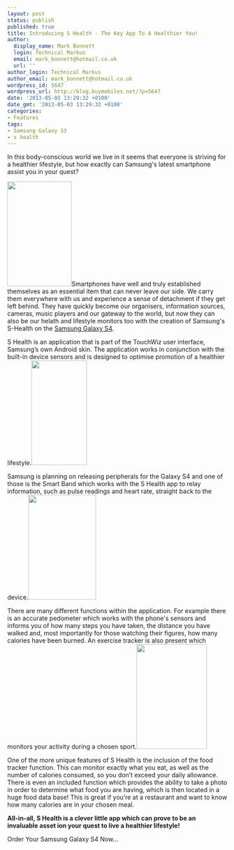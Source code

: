 ```yaml
---
layout: post
status: publish
published: true
title: Introducing S Health - The Key App To A Healthier You!
author:
  display_name: Mark Bonnett
  login: Technical Markus
  email: mark_bonnett@hotmail.co.uk
  url: ''
author_login: Technical Markus
author_email: mark_bonnett@hotmail.co.uk
wordpress_id: 5647
wordpress_url: http://blog.buymobiles.net/?p=5647
date: '2013-05-03 13:29:32 +0100'
date_gmt: '2013-05-03 13:29:32 +0100'
categories:
- Features
tags:
- Samsung Galaxy S3
- s health
---
```

<p><span class="postStandFirst">In this body-conscious world we live in it seems that everyone is striving for a healthier lifestyle, but how exactly can Samsung's latest smartphone assist you in your quest?</span></p>
<p style="text-align: left;"><strong><img class="aligncenter" alt="" src="http://farm9.staticflickr.com/8414/8704959302_aa6bfb6411_m.jpg" width="147" height="240" /></strong>Smartphones have well and truly established themselves as an essential item that can never leave our side. We carry them everywhere with us and experience a sense of detachment if they get left behind. They have quickly become our organisers, information sources, cameras, music players and our gateway to the world, but now they can also be our helath and lifestyle monitors too with the creation of Samsung's S-Health on the&nbsp;<a href="http://www.buymobilephones.net/news/samsung-galaxy-s4-review">Samsung Galaxy S4</a>.</p>
<p>S Health is an application that is part of the TouchWiz user interface, Samsung&rsquo;s own Android skin. The application works in conjunction with the built-in device sensors and is designed to optimise promotion of a healthier lifestyle.<img class="aligncenter" alt="" src="http://farm9.staticflickr.com/8140/8703834563_87b805e243_m.jpg" width="127" height="240" /></p>
<p style="text-align: left;">Samsung is planning on releasing peripherals for the Galaxy S4 and one of those is the Smart Band which works with the S Health app to relay information, such as pulse readings and heart rate, straight back to the device.<img class="aligncenter" alt="" src="http://farm9.staticflickr.com/8404/8704959340_81d8f47c27_m.jpg" width="155" height="240" /></p>
<p style="text-align: left;">There are many different functions within the application. For example there is an accurate pedometer which works with the phone's sensors and informs you of how many steps you have taken, the distance you have walked and, most importantly for those&nbsp;watching their figures, how many calories have been burned. An exercise tracker is also present which monitors your activity during a chosen sport.<img class="aligncenter" alt="" src="http://farm9.staticflickr.com/8274/8704959292_c9eb5cb7f3_m.jpg" width="161" height="240" /></p>
<p>One of the more unique features of S Health is the inclusion of the food tracker function. This can monitor exactly what you eat, as well as the number of calories consumed, so you don&rsquo;t exceed your daily allowance. There is even an included function which provides the ability to take a photo in order to determine what food you are having, which is then located in a huge food data base! This is great if you&rsquo;re at a restaurant and want to know how many calories are in your chosen meal.</p>
<p><strong>All-in-all, S Health is a clever little app which can prove to be an invaluable asset ion your quest to live </strong><strong>a healthier lifestyle!</strong></p>
<p><img alt="" src="http://www.buymobiles.net/images/bmp_rightarrow.gif" />Order Your Samsung Galaxy S4 Now...</p>
<p>&nbsp;</p>
